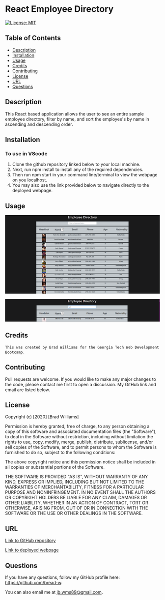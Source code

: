 # React Employee Directory

[![License: MIT](https://img.shields.io/badge/License-MIT-yellow.svg)](https://opensource.org/licenses/MIT)

## Table of Contents
* [Description](#description)
* [Installation](#installation)
* [Usage](#usage)
* [Credits](#credits)
* [Contributing](#contributing)
* [License](#license)
* [URL](#url)
* [Questions](#questions)

## Description

This React based application allows the user to see an entire sample employee directory, filter by name, and sort the employee's by name in ascending and descending order.

## Installation

### To use in VScode
1. Clone the github repository linked below to your local machine. 
2. Next, run npm install to install any of the required dependencies.
3. Then run npm start in your command line/terminal to view the webpage on you localhost. 
4. You may also use the link provided below to navigate directly to the deployed webpage.

## Usage

![employeeDirectory1](./assets/employeeDirectory1.png)

![employeeDirectory1](./assets/employeeDirectory2.png)

## Credits
```
This was created by Brad Williams for the Georgia Tech Web Development Bootcamp.
```

## Contributing

Pull requests are welcome. If you would like to make any major changes to the code, please contact me first to open a discussion. My GitHub link and email are listed below.

## License

Copyright (c) [2020] [Brad Williams]

Permission is hereby granted, free of charge, to any person obtaining a copy of this software and associated documentation files (the "Software"), to deal in the Software without restriction, including without limitation the rights to use, copy, modify, merge, publish, distribute, sublicense, and/or sell copies of the Software, and to permit persons to whom the Software is furnished to do so, subject to the following conditions:

The above copyright notice and this permission notice shall be included in all copies or substantial portions of the Software.

THE SOFTWARE IS PROVIDED "AS IS", WITHOUT WARRANTY OF ANY KIND, EXPRESS OR IMPLIED, INCLUDING BUT NOT LIMITED TO THE WARRANTIES OF MERCHANTABILITY, FITNESS FOR A PARTICULAR PURPOSE AND NONINFRINGEMENT. IN NO EVENT SHALL THE AUTHORS OR COPYRIGHT HOLDERS BE LIABLE FOR ANY CLAIM, DAMAGES OR OTHER LIABILITY, WHETHER IN AN ACTION OF CONTRACT, TORT OR OTHERWISE, ARISING FROM, OUT OF OR IN CONNECTION WITH THE SOFTWARE OR THE USE OR OTHER DEALINGS IN THE SOFTWARE.

## URL

[Link to GitHub repository](https://github.com/bread-w/gt-react-employee-directory)

[Link to deployed webpage](https://bread-w.github.io/gt-react-employee-directory/)

## Questions

If you have any questions, follow my GitHub profile here: https://github.com/bread-w.

You can also email me at jb.wms89@gmail.com.
